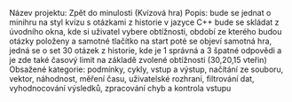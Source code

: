 Název projektu: Zpět do minulosti (Kvízová hra)
Popis: bude se jednat o minihru na styl kvízu s otázkami z historie v jazyce C++
       bude se skládat z úvodního okna, kde si uživatel vybere obtížnosti, období ze kterého budou otázky položeny a samotné tlačítko na start
       poté se objeví samotná hra, jedná se o set 30 otázek z historie, kde je 1 správná a 3 špatné odpovědi a je zde také časový limit na základě zvolené obtížnosti (30,20,15 vteřin)
Obsažené kategorie: podmínky, cykly, vstup a výstup, načítání ze souboru, vektor, náhodnost, měření času, uživatelské rozhraní, filtrování dat, vyhodnocování výsledků, zpracování chyb a kontrola vstupu
